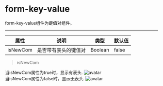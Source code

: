 # form-key-value

form-key-value组件为键值对组件。

---

| 属性    | 说明 | 类型 |默认值|
| ------ | ------ | ------ |------ |
| isNewCom  | 是否带有表头的键值对 | Boolean |false|


> isNewCom

当isNewCom属性为true时，显示有表头. 
![avatar](/img/form-key-value/isNewCom.png)
<br/>
当isNewCom属性为false时，显示无表头.
![avatar](/img/form-key-value/isNewCom-false.png)
